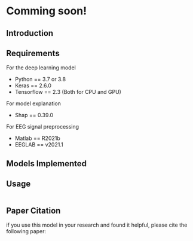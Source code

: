 # Comming soon!
## Introduction

## Requirements
For the deep learning model
- Python == 3.7 or 3.8
- Keras == 2.6.0
- Tensorflow == 2.3 (Both for CPU and GPU)

For model explanation
- Shap == 0.39.0

For EEG signal preprocessing
- Matlab == R2021b
- EEGLAB == v2021.1

## Models Implemented

## Usage
```

```
## Paper Citation
if you use this model in your research and found it helpful, please cite the following paper:
